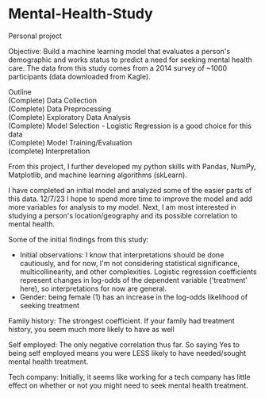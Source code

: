 # Mental-Health-Study
Personal project 

Objective:
Build a machine learning model that evaluates a person's demographic and works status to predict a need for seeking mental health care. The data from this study comes from a 2014 survey of ~1000 participants (data downloaded from Kagle).

Outline <br>
(Complete) Data Collection <br>
(Complete)  Data Preprocessing <br>
(Complete)  Exploratory Data Analysis <br>
(Complete) Model Selection - Logistic Regression is a good choice for this data <br>
(Complete)  Model Training/Evaluation <br>
(complete)  Interpretation <br>

From this project, I further developed my python skills with Pandas, NumPy, Matplotlib, and machine learning algorithms (skLearn). 

I have completed an initial model and analyzed some of the easier parts of this data. 12/7/23 I hope to spend more time to improve the model and add more variables for analysis to my model. Next, I am most interested in studying a person's location/geography and its possible correlation to mental health. 

Some of the initial findings from this study:
  * Initial observations: I know that interpretations should be done cautiously, and for now, I'm not considering statistical significance, multicollinearity, and other complexities. Logistic regression coefficients represent changes in log-odds of the dependent variable ('treatment' here), so interpretations for now are general.
  * Gender: being female (1) has an increase in the log-odds likelihood of seeking treatment

Family history: The strongest coefficient. If your family had treatment history, you seem much more likely to have as well

Self employed: The only negative correlation thus far. So saying Yes to being self employed means you were LESS likely to have needed/sought mental health treatment.

Tech company: Initially, it seems like working for a tech company has little effect on whether or not you might need to seek mental health treatment.

